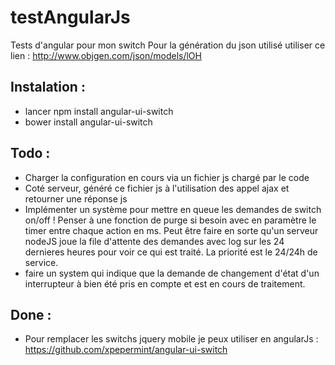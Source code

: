 # testAngularJs
Tests d'angular pour mon switch
Pour la génération du json utilisé utiliser ce lien : http://www.objgen.com/json/models/lOH

## Instalation :
- lancer npm install angular-ui-switch
- bower install angular-ui-switch

## Todo :
- Charger la configuration en cours via un fichier js chargé par le code
- Coté serveur, généré ce fichier js à l'utilisation des appel ajax et retourner une réponse js
- Implémenter un système pour mettre en queue les demandes de switch on/off ! Penser à une fonction de purge si besoin avec en paramètre le timer entre chaque action en ms. Peut être faire en sorte qu'un serveur nodeJS joue la file d'attente des demandes avec log sur les 24 dernieres heures pour voir ce qui est traité. La priorité est le 24/24h de service.
- faire un system qui indique que la demande de changement d'état d'un interrupteur à bien été pris en compte et est en cours de traitement.

## Done :
- Pour remplacer les switchs jquery mobile je peux utiliser en angularJs : https://github.com/xpepermint/angular-ui-switch
